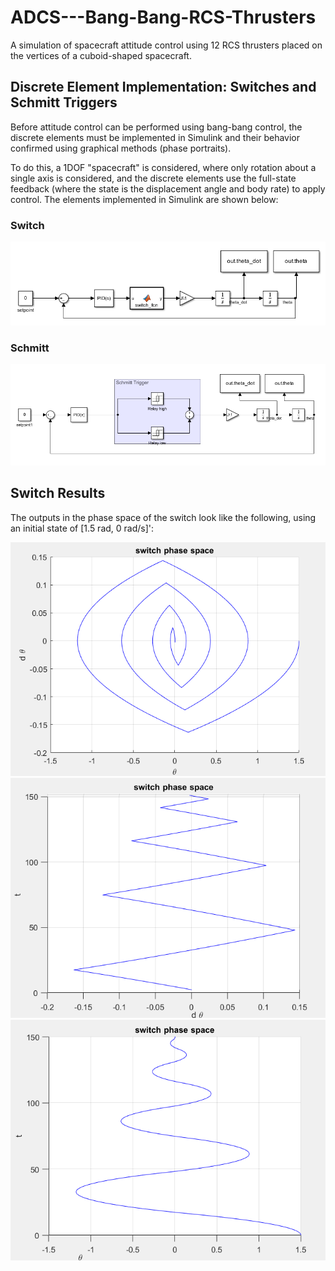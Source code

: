 # ADCS---Bang-Bang-RCS-Thrusters

A simulation of spacecraft attitude control using 12 RCS thrusters placed on the vertices of a cuboid-shaped 
spacecraft. 

## Discrete Element Implementation: Switches and Schmitt Triggers

Before attitude control can be performed using bang-bang control, the discrete elements must be implemented in 
Simulink and their behavior confirmed using graphical methods (phase portraits).

To do this, a 1DOF "spacecraft" is considered, where only rotation about a single axis is considered, and the 
discrete elements use the full-state feedback (where the state is the displacement angle and body rate) to
apply control. The elements implemented in Simulink are shown below:

### Switch

<p align="center">
    <img src="/figures/switch_slx.png">
</p>

### Schmitt

<p align="center">
    <img src="/figures/schmitt_slx.png">
</p>

## Switch Results

The outputs in the phase space of the switch look like the following, using an initial state of [1.5 rad, 0 rad/s]':

<p align="center">
    <img src="/figures/switch_phase_portrait.png">


<img src="/figures/switch_dth_t.png">


<img src="/figures/switch_th_t.png">
</p>
